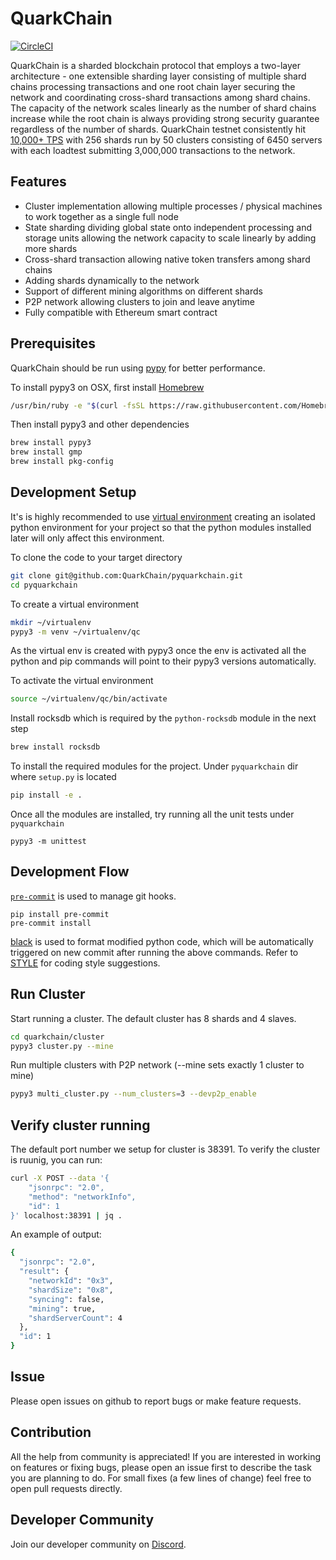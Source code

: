 # QuarkChain

[![CircleCI](https://circleci.com/gh/QuarkChain/pyquarkchain/tree/master.svg?style=shield&circle-token=c17a071129e4ab6c0911154c955efc236b1a5015)](https://circleci.com/gh/QuarkChain/pyquarkchain/tree/master)

QuarkChain is a sharded blockchain protocol that employs a two-layer architecture - one extensible sharding layer consisting of multiple shard chains processing transactions and one root chain layer securing the network and coordinating cross-shard transactions among shard chains. The capacity of the network scales linearly as the number of shard chains increase while the root chain is always providing strong security guarantee regardless of the number of shards. QuarkChain testnet consistently hit [10,000+ TPS](https://youtu.be/dUldrq3zKwE?t=8m28s) with 256 shards run by 50 clusters consisting of 6450 servers with each loadtest submitting 3,000,000 transactions to the network.

## Features

- Cluster implementation allowing multiple processes / physical machines to work together as a single full node
- State sharding dividing global state onto independent processing and storage units allowing the network capacity to scale linearly by adding more shards
- Cross-shard transaction allowing native token transfers among shard chains
- Adding shards dynamically to the network
- Support of different mining algorithms on different shards
- P2P network allowing clusters to join and leave anytime
- Fully compatible with Ethereum smart contract

## Prerequisites

QuarkChain should be run using [pypy](http://pypy.org/index.html) for better performance.

To install pypy3 on OSX, first install [Homebrew](https://brew.sh/)

```bash
/usr/bin/ruby -e "$(curl -fsSL https://raw.githubusercontent.com/Homebrew/install/master/install)"
```

Then install pypy3 and other dependencies

```bash
brew install pypy3
brew install gmp
brew install pkg-config
```

## Development Setup

It's is highly recommended to use [virtual environment](https://docs.python.org/3/library/venv.html) creating an isolated python environment for your project so that the python modules installed later will only affect this environment.

To clone the code to your target directory

```bash
git clone git@github.com:QuarkChain/pyquarkchain.git
cd pyquarkchain
```

To create a virtual environment

```bash
mkdir ~/virtualenv
pypy3 -m venv ~/virtualenv/qc
```

As the virtual env is created with pypy3 once the env is activated all the python and pip commands will point to their pypy3 versions automatically.

To activate the virtual environment

```bash
source ~/virtualenv/qc/bin/activate
```

Install rocksdb which is required by the `python-rocksdb` module in the next step

```bash
brew install rocksdb
```

To install the required modules for the project. Under `pyquarkchain` dir where `setup.py` is located

```bash
pip install -e .
```

Once all the modules are installed, try running all the unit tests under `pyquarkchain`

```
pypy3 -m unittest
```

## Development Flow

[`pre-commit`](https://pre-commit.com) is used to manage git hooks.

```
pip install pre-commit
pre-commit install
```

[black](https://github.com/ambv/black) is used to format modified python code, which will be automatically triggered on new commit after running the above commands. Refer to [STYLE](https://github.com/QuarkChain/pyquarkchain/blob/master/STYLE) for coding style suggestions.

## Run Cluster

Start running a cluster. The default cluster has 8 shards and 4 slaves.

```bash
cd quarkchain/cluster
pypy3 cluster.py --mine
```

Run multiple clusters with P2P network (--mine sets exactly 1 cluster to mine)

```bash
pypy3 multi_cluster.py --num_clusters=3 --devp2p_enable
```

## Verify cluster running

The default port number we setup for cluster is 38391. To verify the cluster is ruunig, you can run:

```bash
curl -X POST --data '{
    "jsonrpc": "2.0",
    "method": "networkInfo",
    "id": 1
}' localhost:38391 | jq .
```

An example of output:

```bash
{
  "jsonrpc": "2.0",
  "result": {
    "networkId": "0x3",
    "shardSize": "0x8",
    "syncing": false,
    "mining": true,
    "shardServerCount": 4
  },
  "id": 1
}
```

## Issue
Please open issues on github to report bugs or make feature requests.

## Contribution
All the help from community is appreciated! If you are interested in working on features or fixing bugs, please open an issue first
to describe the task you are planning to do. For small fixes (a few lines of change) feel
free to open pull requests directly.

## Developer Community
Join our developer community on [Discord](https://discord.gg/Jbp35ZC).
